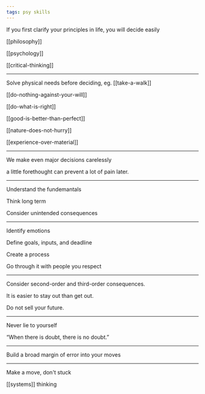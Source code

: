 ```yaml
---
tags: psy skills
---
```




If you first clarify your principles in life, you will decide easily  

[[philosophy]]

[[psychology]]

[[critical-thinking]]

---

Solve physical needs before deciding, eg. [[take-a-walk]]


[[do-nothing-against-your-will]]

[[do-what-is-right]]

[[good-is-better-than-perfect]]

[[nature-does-not-hurry]]

[[experience-over-material]]

---

We make even major decisions carelessly

a little forethought can prevent a lot of pain later. 

---

Understand the fundemantals

Think long term 

Consider unintended consequences

---

Identify emotions 

Define goals, inputs, and deadline 

Create a process 

Go through it with people you respect

---

Consider second-order and third-order consequences. 

It is easier to stay out than get out.

Do not sell your future. 

---

Never lie to yourself

“When there is doubt, there is no doubt.”

---

Build a broad margin of error into your moves

---

Make a move, don't stuck 

[[systems]] thinking

